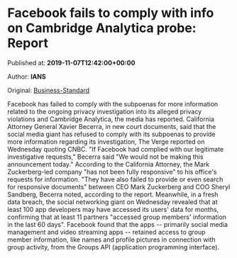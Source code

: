 
# Facebook fails to comply with info on Cambridge Analytica probe: Report

Published at: **2019-11-07T12:42:00+00:00**

Author: **IANS**

Original: [Business-Standard](https://www.business-standard.com/article/technology/facebook-fails-to-comply-with-info-on-cambridge-analytica-probe-report-119110701290_1.html)

Facebook has failed to comply with the subpoenas for more information related to the ongoing privacy investigation into its alleged privacy violations and Cambridge Analytica, the media has reported.
California Attorney General Xavier Becerra, in new court documents, said that the social media giant has refused to comply with its subpoenas to provide more information regarding its investigation, The Verge reported on Wednesday quoting CNBC.
"If Facebook had complied with our legitimate investigative requests," Becerra said "We would not be making this announcement today."
According to the California Attorney, the Mark Zuckerberg-led company "has not been fully responsive" to his office's requests for information.
"They have also failed to provide or even search for responsive documents" between CEO Mark Zuckerberg and COO Sheryl Sandberg, Becerra noted, according to the report.
Meanwhile, in a fresh data breach, the social networking giant on Wednesday revealed that at least 100 app developers may have accessed its users' data for months, confirming that at least 11 partners "accessed group members' information in the last 60 days".
Facebook found that the apps -- primarily social media management and video streaming apps -- retained access to group member information, like names and profile pictures in connection with group activity, from the Groups API (application programming interface).
